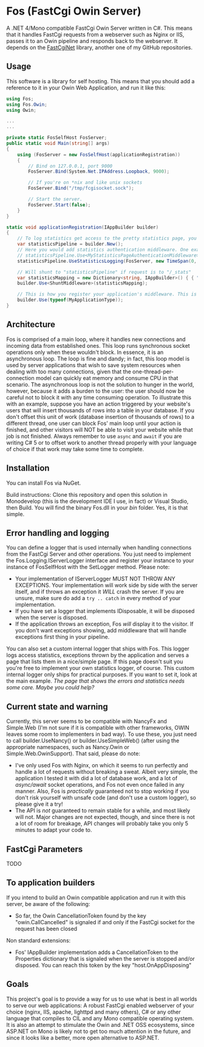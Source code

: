 Fos (FastCgi Owin Server)
==========

A .NET 4/Mono compatible FastCgi Owin Server written in C#. This means that it handles FastCgi requests from a webserver such as Nginx or IIS, passes it to an Owin pipeline and responds back to the webserver. It depends on the [FastCgiNet](http://github.com/mzabani/FastCgiNet) library, another one of my GitHub repositories.

Usage
-----
This software is a library for self hosting. This means that you should add a reference to it in your Owin Web Application, and run it like this:

```c#
using Fos;
using Fos.Owin;
using Owin;

...
...

private static FosSelfHost FosServer;
public static void Main(string[] args)
{
	using (FosServer = new FosSelfHost(applicationRegistration))
	{
		// Bind on 127.0.0.1, port 9000
		FosServer.Bind(System.Net.IPAddress.Loopback, 9000);

		// If you're on *nix and like unix sockets
		FosServer.Bind("/tmp/fcgisocket.sock");

		// Start the server.
		FosServer.Start(false);
	}
}

static void applicationRegistration(IAppBuilder builder)
{
	// To log statistics get access to the pretty statistics page, you need to create a shunt, like this:
	var statisticsPipeline = builder.New();
	// Here you would add statistics authentication middleware. One example would be only allowing connections from localhost or from admins
	// statisticsPipeline.Use<MyStatisticsPageAuthenticationMiddleware>();
	statisticsPipeline.UseStatisticsLogging(FosServer, new TimeSpan(0, 30, 0));

	// Will shunt to "statisticsPipeline" if request is to "/_stats"
	var statisticsMapping = new Dictionary<string, IAppBuilder>() { { "/_stats", statisticsPipeline } };
	builder.Use<ShuntMiddleware>(statisticsMapping); 

	// This is how you register your application's middleware. This is typically one of your Owin compatible Web frameworks
	builder.Use(typeof(MyApplicationType));
}
```

Architecture
------------
Fos is comprised of a main loop, where it handles new connections and incoming data from established ones. This loop runs synchronous socket operations only when these wouldn't block. In essence, it is an asynchronous loop.
The loop is fine and dandy; in fact, this loop model is used by server applications that wish to save system resources when dealing with too many connections, given that the one-thread-per-connection model can quickly eat memory and consume CPU in that scenario.
The asynchronous loop is not the solution to hunger in the world, however, because it adds a burden to the user: the user should now be careful not to block it with any time consuming operation.
To illustrate this with an example, suppose you have an action triggered by your website's users that will insert thousands of rows into a table in your database. If you don't offset this unit of work (database insertion of thousands of rows) to a different thread, one user can block Fos' main loop until your action is finished, and other visitors will NOT be able to visit your website while that job is not finished.
Always remember to use ````async```` and ````await```` if you are writing C# 5 or to offset work to another thread properly with your language of choice if that work may take some time to complete.

Installation
---------
You can install Fos via NuGet.

Build instructions:
Clone this repository and open this solution in Monodevelop (this is the development IDE I use, in fact) or Visual Studio, then Build. You will find the binary Fos.dll in your *bin* folder. Yes, it is that simple.

Error handling and logging
--------------------------
You can define a logger that is used internally when handling connections from the FastCgi Server and other operations. You just need to implement the Fos.Logging.IServerLogger interface and register your instance to your instance of FosSelfHost with the SetLogger method. Please note:
- Your implementation of IServerLogger MUST NOT THROW ANY EXCEPTIONS. Your implementation will work side by side with the server itself, and if throws an exception it _WILL_ crash the server. If you are unsure, make sure do add a `try .. catch` in every method of your implementation.
- If you have set a logger that implements IDisposable, it will be disposed when the server is disposed.
- If the application throws an exception, Fos *will* display it to the visitor. If you don't want exceptions showing, add middleware that will handle exceptions first thing in your pipeline.

You can also set a custom internal logger that ships with Fos. This logger logs access statistics, exceptions thrown by the application and serves a page that lists them in a nice/simple page. If this page doesn't suit you you're free to implement your own statistics logger, of course. This custom internal logger only ships for practical purposes. If you want to set it, look at the main example. *The page that shows the errors and statistics needs some care. Maybe you could help?*

Current state and warning
-------------------------
Currently, this server seems to be compatible with NancyFx and Simple.Web (I'm not sure if it is compatible with other frameworks, OWIN leaves some room to implementers in  bad way). To use these, you just need to call builder.UseNancy() or builder.UseSimpleWeb() (after using the appropriate namespaces, such as Nancy.Owin or Simple.Web.OwinSupport). That said, please do note:
- I've only used Fos with Nginx, on which it seems to run perfectly and handle a lot of requests without breaking a sweat. Albeit very simple, the application I tested it with did a lot of database work, and a lot of *async/await* socket operations, and Fos not even once failed in any manner. Also, Fos is *practically* guaranteed not to stop working if you don't risk yourself with unsafe code (and don't use a custom logger), so please give it a try!
- The API is *not* guaranteed to remain stable for a while, and most likely will not. Major changes are not expected, though, and since there is not a lot of room for breakage, API changes will probably take you only 5 minutes to adapt your code to.


FastCgi Parameters
------------------
TODO

To application builders
-----------------------
If you intend to build an Owin compatible application and run it with this server, be aware of the following:
- So far, the Owin CancellationToken found by the key "owin.CallCancelled" is signaled if and only if the FastCgi socket for the request has been closed

Non standard extensions:
- Fos' IAppBuilder implementation adds a CancellationToken to the Properties dictionary that is signaled when the server is stopped and/or disposed. You can reach this token by the key "host.OnAppDisposing"


Goals
-----
This project's goal is to provide a way for us to use what is best in all worlds to serve our web applications: A robust FastCgi enabled webserver of your choice (nginx, IIS, apache, lighttpd and many others), C# or any other language that compiles to CIL and any Mono compatible operating system.
It is also an attempt to stimulate the Owin and .NET OSS ecosystems, since ASP.NET on Mono is likely not to get too much attention in the future, and since it looks like a better, more open alternative to ASP.NET.
